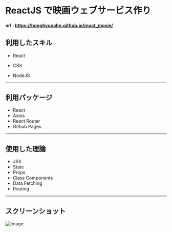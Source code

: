 # ReactJS で映画ウェブサービス作り

#### url : https://honghyunahn.github.io/react_movie/

## 利用したスキル

- React

- CSS

- NodeJS

---

## 利用パッケージ

- React
- Axios
- React Router
- Github Pages

---

## 使用した理論

- JSX
- State
- Props
- Class Components
- Data Fetching
- Routing

---

## スクリーンショット

![Image](https://github.com/user-attachments/assets/f12285ea-5ee4-4e24-974a-bb01cbeec515)
